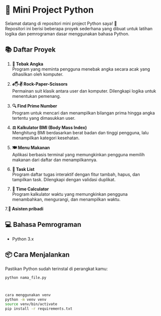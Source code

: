 # 🐍 Mini Project Python

Selamat datang di repositori mini project Python saya! 🎉  
Repositori ini berisi beberapa proyek sederhana yang dibuat untuk latihan logika dan pemrograman dasar menggunakan bahasa Python.

## 📚 Daftar Proyek

1. **🔢 Tebak Angka**  
   Program yang meminta pengguna menebak angka secara acak yang dihasilkan oleh komputer.

2. **✊🖐✌ Rock-Paper-Scissors**  
   Permainan suit klasik antara user dan komputer. Dilengkapi logika untuk menentukan pemenang.

3. **🔍 Find Prime Number**  
   Program untuk mencari dan menampilkan bilangan prima hingga angka tertentu yang dimasukkan user.

4. **⚖️ Kalkulator BMI (Body Mass Index)**  
   Menghitung BMI berdasarkan berat badan dan tinggi pengguna, lalu menampilkan kategori kesehatan.

5. **🍽️ Menu Makanan**  
   Aplikasi berbasis terminal yang memungkinkan pengguna memilih makanan dari daftar dan menampilkannya.

6. **📝 Task List**  
   Program daftar tugas interaktif dengan fitur tambah, hapus, dan tampilkan task. Dilengkapi dengan validasi duplikat.

6. **📝 Time Calculator**  
   Program kalkulator waktu yang memungkinkan pengguna menambahkan, mengurangi, dan menampilkan waktu.

7.**📝 Asisten pribadi**  


## 💻 Bahasa Pemrograman
- Python 3.x

## 📦 Cara Menjalankan
Pastikan Python sudah terinstal di perangkat kamu:

```bash
python nama_file.py



cara menggunakan venv
python -m venv venv
source venv/bin/activate
pip install -r requirements.txt
